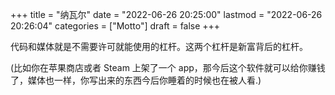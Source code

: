 +++
title = "纳瓦尔"
date = "2022-06-26 20:25:00"
lastmod = "2022-06-26 20:26:04"
categories = ["Motto"]
draft = false
+++

代码和媒体就是不需要许可就能使用的杠杆。这两个杠杆是新富背后的杠杆。

(比如你在苹果商店或者 Steam 上架了一个 app，那今后这个软件就可以给你赚钱了，媒体也一样，你写出来的东西今后你睡着的时候也在被人看.)